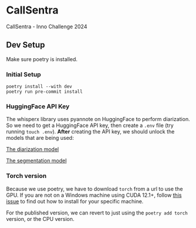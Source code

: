 # CallSentra

CallSentra - Inno Challenge 2024

## Dev Setup

Make sure poetry is installed.

### Initial Setup

```terminal
poetry install --with dev
poetry run pre-commit install
```

### HuggingFace API Key

The whisperx library uses pyannote on HuggingFace to perform diarization. So we need to get a HuggingFace API key, then create a `.env` file (try running `touch .env`). **After** creating the API key, we should unlock the models that are being used:

[The diarization model](https://huggingface.co/pyannote/speaker-diarization-3.1)

[The segmentation model](https://huggingface.co/pyannote/segmentation-3.0)


### Torch version

Because we use poetry, we have to download `torch` from a url to use the GPU. If you are not on a Windows machine using CUDA 12.1+, follow [this issue](https://github.com/python-poetry/poetry/issues/6409) to find out how to install for your specific machine.

For the published version, we can revert to just using the `poetry add torch` version, or the CPU version.